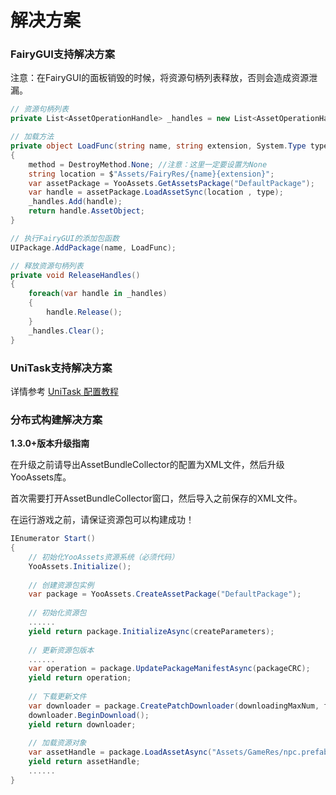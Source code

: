 # 解决方案

### FairyGUI支持解决方案

注意：在FairyGUI的面板销毁的时候，将资源句柄列表释放，否则会造成资源泄漏。

````c#
// 资源句柄列表
private List<AssetOperationHandle> _handles = new List<AssetOperationHandle>(100);

// 加载方法
private object LoadFunc(string name, string extension, System.Type type, out DestroyMethod method)
{
    method = DestroyMethod.None; //注意：这里一定要设置为None
    string location = $"Assets/FairyRes/{name}{extension}";
    var assetPackage = YooAssets.GetAssetsPackage("DefaultPackage");
    var handle = assetPackage.LoadAssetSync(location , type);
    _handles.Add(handle);
    return handle.AssetObject;
}

// 执行FairyGUI的添加包函数
UIPackage.AddPackage(name, LoadFunc);

// 释放资源句柄列表
private void ReleaseHandles()
{
    foreach(var handle in _handles)
    {
        handle.Release();
    }
    _handles.Clear();
}
````

### UniTask支持解决方案

详情参考 [UniTask 配置教程](../Assets/YooAsset/Samples~/UniTask%20Sample/README.md)

### 分布式构建解决方案

**1.3.0+版本升级指南**

在升级之前请导出AssetBundleCollector的配置为XML文件，然后升级YooAssets库。

首次需要打开AssetBundleCollector窗口，然后导入之前保存的XML文件。

在运行游戏之前，请保证资源包可以构建成功！

```c#
IEnumerator Start()
{
    // 初始化YooAssets资源系统（必须代码）
    YooAssets.Initialize();
    
    // 创建资源包实例
    var package = YooAssets.CreateAssetPackage("DefaultPackage");
    
    // 初始化资源包
    ......
    yield return package.InitializeAsync(createParameters);
    
    // 更新资源包版本
    ......
    var operation = package.UpdatePackageManifestAsync(packageCRC);
    yield return operation;
    
    // 下载更新文件
    var downloader = package.CreatePatchDownloader(downloadingMaxNum, failedTryAgain);
    downloader.BeginDownload();
    yield return downloader;
    
    // 加载资源对象
    var assetHandle = package.LoadAssetAsync("Assets/GameRes/npc.prefab");
    yield return assetHandle;
    ......
}

```

